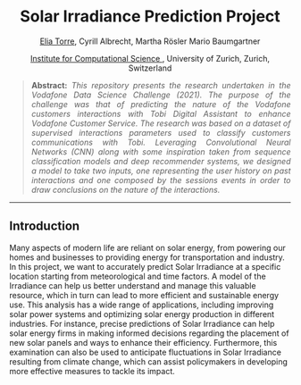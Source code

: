 <h1 align="center">
Solar Irradiance Prediction Project</h1>

<div align="center">
  <a href="https://www.linkedin.com/in/eliatorre/">Elia Torre</a>,
  <a> Cyrill Albrecht</a>,
  <a> Martha Rösler</a>
  <a> Mario Baumgartner</a>
  <p><a href="https://www.ics.uzh.ch/en/">Institute for Computational Science </a>, University of Zurich, Zurich, Switzerland</p>
</div>

>**<p align="justify"> Abstract:** *This repository presents the research undertaken in the Vodafone Data Science Challenge (2021). The purpose of the challenge was that of predicting the nature of the Vodafone customers interactions with Tobi Digital Assistant to enhance Vodafone Customer Service. The research was based on a dataset of supervised interactions parameters used to classify customers communications with Tobi. Leveraging Convolutional Neural Networks (CNN) along with some inspiration taken from sequence classification models and deep recommender systems, we designed a model to take two inputs, one representing the user history on past interactions and one composed by the sessions events in order to draw conclusions on the nature of the interactions.*

<hr/>

## Introduction 
Many aspects of modern life are reliant on solar energy, from powering our homes and businesses to providing energy for transportation and industry. In this project, we want to accurately predict Solar Irradiance at a specific location starting from meteorological and time factors. A model of the Irradiance can help us better understand and manage this valuable resource, which in turn can lead to more efficient and sustainable energy use. This analysis has a wide range of applications, including improving solar power systems and optimizing solar energy production in different industries. For instance, precise predictions of Solar Irradiance can help solar energy firms in making informed decisions regarding the placement of new solar panels and ways to enhance their efficiency. Furthermore, this examination can also be used to anticipate fluctuations in Solar Irradiance resulting from climate change, which can assist policymakers in developing more effective measures to tackle its impact.
